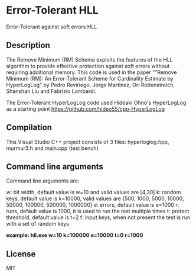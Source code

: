 # Error-Tolerant HLL
Error-Tolerant against soft errors HLL

## Description
The Remove Minimum (RM) Scheme exploits the features of the HLL algorithm to provide effective protection against soft errors without
requiring additional memory. This code is used in the paper ""Remove Minimum (RM): An Error-Tolerant Scheme for Cardinality Estimate by HyperLogLog" by Pedro Reviriego, Jorge Martinez, Ori Rottenstreich, Shanshan Liu and Fabrizio Lombardi.

The Error-Tolerant HyperLogLog code used Hideaki Ohno's HyperLogLog as a starting point https://github.com/hideo55/cpp-HyperLogLog

## Compilation
This Visual Studio C++ project consists of 3 files: hyperloglog.hpp, murmur3.h and main.cpp (test bench)

## Command line arguments
Command line arguments are:

w: bit width, default value is w=10 and valid values are [4,30]
k: random keys, default value is k=10000, valid values are {500, 1000, 5000, 10000, 50000, 100000, 500000, 1000000}
e: errors, default value is e=1000
r: runs, default value is 1000, it is used to run the test multiple times
t: protect threshold, default value is t=2
f: input keys, when not present the test is run with a set of random keys

**example: hll.exe w=10 k=100000 e=10000 t=0 r=1000**

## License

MIT
